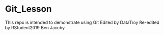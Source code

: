 # Git_Lesson
This repo is intended to demonstrate using Git
Edited by DataTroy
Re-edited by RStudent2019
Ben Jacoby